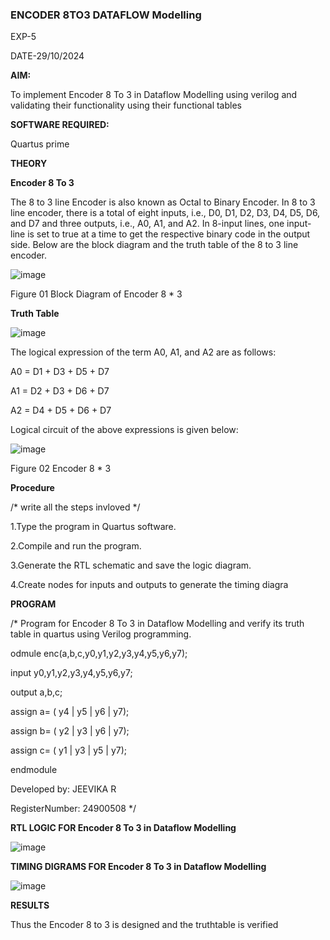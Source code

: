 ### ENCODER 8TO3 DATAFLOW Modelling

EXP-5

DATE-29/10/2024 

**AIM:**

To implement  Encoder 8 To 3 in Dataflow Modelling using verilog and validating their functionality using their functional tables

**SOFTWARE REQUIRED:**

Quartus prime


**THEORY**

**Encoder 8 To 3**

The 8 to 3 line Encoder is also known as Octal to Binary Encoder. In 8 to 3 line encoder, there is a total of eight inputs, i.e., D0, D1, D2, D3, D4, D5, D6, and D7 and three outputs, i.e., A0, A1, and A2. In 8-input lines, one input-line is set to true at a time to get the respective binary code in the output side. Below are the block diagram and the truth table of the 8 to 3 line encoder.

![image](https://github.com/naavaneetha/ENCODER8TO3DATAFLOW/assets/154305477/0bc242c1-eb9e-4c47-afe5-30428470efc3)

Figure 01  Block Diagram of Encoder 8 * 3

**Truth Table**

![image](https://github.com/naavaneetha/ENCODER8TO3DATAFLOW/assets/154305477/35496b14-ae6e-4cd1-9abd-d6736b576575)

The logical expression of the term A0, A1, and A2 are as follows:

A0 = D1 + D3 + D5 + D7

A1 = D2 + D3 + D6 + D7

A2 = D4 + D5 + D6 + D7

Logical circuit of the above expressions is given below:

![image](https://github.com/naavaneetha/ENCODER8TO3DATAFLOW/assets/154305477/95acaee6-c873-4c75-89eb-ef09fb158053)

Figure 02  Encoder 8 * 3

**Procedure**

/* write all the steps invloved */

 
 1.Type the program in Quartus software.
 
 2.Compile and run the program.
 
 3.Generate the RTL schematic and save the logic diagram.
 
 4.Create nodes for inputs and outputs to generate the timing diagra

**PROGRAM**

/* Program for Encoder 8 To 3 in Dataflow Modelling and verify its truth table in quartus using Verilog programming. 

odmule enc(a,b,c,y0,y1,y2,y3,y4,y5,y6,y7);

input y0,y1,y2,y3,y4,y5,y6,y7;

output a,b,c;

assign a= ( y4 | y5 | y6 | y7);

assign b= ( y2 | y3 | y6 | y7);

assign c= ( y1 | y3 | y5 | y7);

endmodule

Developed by: JEEVIKA R

RegisterNumber: 24900508
*/

**RTL LOGIC FOR Encoder 8 To 3 in Dataflow Modelling**

![image](https://github.com/user-attachments/assets/d1ca018c-51bc-4f12-983f-74f6f1686a2f)


**TIMING DIGRAMS FOR Encoder 8 To 3 in Dataflow Modelling**

![image](https://github.com/user-attachments/assets/40414214-6d45-4814-aed5-6f895844349f)

**RESULTS**

Thus the Encoder 8 to 3 is designed and the truthtable is verified


